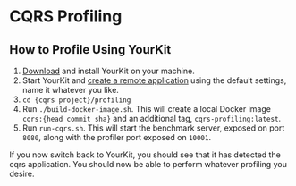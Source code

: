 # CQRS Profiling

## How to Profile Using YourKit

1. [Download](https://www.yourkit.com/java/profiler/download/) and install YourKit on your machine.
2. Start YourKit and [create a remote application](https://www.yourkit.com/docs/java-profiler/2022.9/help/direct_connect.jsp) using the default settings, name it whatever you like.
3. `cd {cqrs project}/profiling`
4. Run `./build-docker-image.sh`.  This will create a local Docker image `cqrs:{head commit sha}` and an additional tag, `cqrs-profiling:latest`.
5. Run `run-cqrs.sh`.  This will start the benchmark server, exposed on port `8080`, along with the profiler port exposed on `10001`.

If you now switch back to YourKit, you should see that it has detected the cqrs application.  You should now be able to perform whatever profiling you desire.

